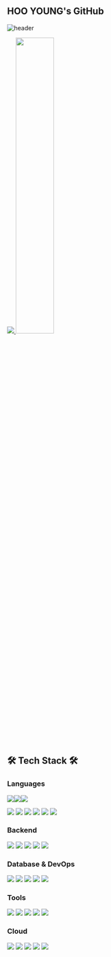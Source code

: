 ## HOO YOUNG's GitHub

![header](https://capsule-render.vercel.app/api?type=waving&color=gradient&height=120&animation=fadeIn&section=footer&text=🧑🏻‍💻🧑🏾‍💻🧑🏽‍💻&fontAlign=70)

<a href="s">
  <img src="https://github-readme-stats.vercel.app/api/top-langs/?username=2eehy&exclude_repo=2eehy.github.io&layout=compact&theme=light" />
</a>
<a href="s">
  <img src="https://github-readme-stats.vercel.app/api?username=2eehy&theme=light&show_icons=true" width="42%" />
</a>

## 🛠 Tech Stack 🛠

### Languages
<img src="https://img.shields.io/badge/Java-007396?style=flat&logo=Java&logoColor=white"/><img src="https://img.shields.io/badge/Javascript-F7DF1E?style=flat&logo=Javascript&logoColor=white"/><img src="https://img.shields.io/badge/SQL-4479A1?style=flat&logo=MySql&logoColor=white"/>


<img src="https://img.shields.io/badge/HTML5-E34F26?style=flat&logo=HTML5&logoColor=white"/>
<img src="https://img.shields.io/badge/CSS3-1572B6?style=flat&logo=CSS3&logoColor=white"/>
<img src="https://img.shields.io/badge/Bootstrap-7952B3?style=flat&logo=Bootstrap&logoColor=white"/>
<img src="https://img.shields.io/badge/Jquery-0769AD?style=flat&logo=Jquery&logoColor=white"/>
<img src="https://img.shields.io/badge/React-61DAFB?style=flat&logo=React&logoColor=white"/>
<img src="https://img.shields.io/badge/Thymeleaf-005F0F?style=flat&logo=Thymeleaf&logoColor=white"/>

### Backend
<img src="https://img.shields.io/badge/Spring-6DB33F?style=flat&logo=Spring&logoColor=white"/>
<img src="https://img.shields.io/badge/SpringBoot-6DB33F?style=flat&logo=SpringBoot&logoColor=white"/>
<img src="https://img.shields.io/badge/JPA-6DB33F?style=flat&logo=JPA&logoColor=white"/>
<img src="https://img.shields.io/badge/MyBatis-6DB33F?style=flat&logo=MyBatis&logoColor=white"/>
<img src="https://img.shields.io/badge/Apache%20Tomcat-F8DC75?style=flat&logo=Apache%20Tomcat&logoColor=white"/>

### Database & DevOps
<img src="https://img.shields.io/badge/MySQL-4479A1?style=flat&logo=MySql&logoColor=white"/>
<img src="https://img.shields.io/badge/ElasticSearch-005571?style=flat&logo=ElasticSearch&logoColor=white"/>
<img src="https://img.shields.io/badge/Logstash-005571?style=flat&logo=Logstash&logoColor=white"/>
<img src="https://img.shields.io/badge/Kibana-005571?style=flat&logo=Kibana&logoColor=white"/>
<img src="https://img.shields.io/badge/Redis-DC382D?style=flat&logo=Redis&logoColor=white"/>

### Tools
<img src="https://img.shields.io/badge/IntelliJ%20IDEA-000000?style=flat&logo=IntelliJ%20IDEA&logoColor=white"/>
<img src="https://img.shields.io/badge/VS%20Code-007ACC?style=flat&logo=Visual%20Studio%20Code&logoColor=white"/>
<img src="https://img.shields.io/badge/MySQL%20Workbench-4479A1?style=flat&logo=MySQL&logoColor=white"/>
<img src="https://img.shields.io/badge/Docker-2496ED?style=flat&logo=Docker&logoColor=white"/>
<img src="https://img.shields.io/badge/Swagger-85EA2D?style=flat&logo=Swagger&logoColor=white"/>

### Cloud
<img src="https://img.shields.io/badge/AWS-232F3E?style=flat&logo=Amazon%20AWS&logoColor=white"/>
<img src="https://img.shields.io/badge/AWS%20EC2-FF9900?style=flat&logo=Amazon%20EC2&logoColor=white"/>
<img src="https://img.shields.io/badge/AWS%20Cognito-FF9900?style=flat&logo=Amazon%20Cognito&logoColor=white"/>
<img src="https://img.shields.io/badge/AWS%20Amplify-FF9900?style=flat&logo=Amazon%20AWS&logoColor=white"/>
<img src="https://img.shields.io/badge/AWS%20Auto%20Scaling-FF9900?style=flat&logo=Amazon%20AWS&logoColor=white"/>
